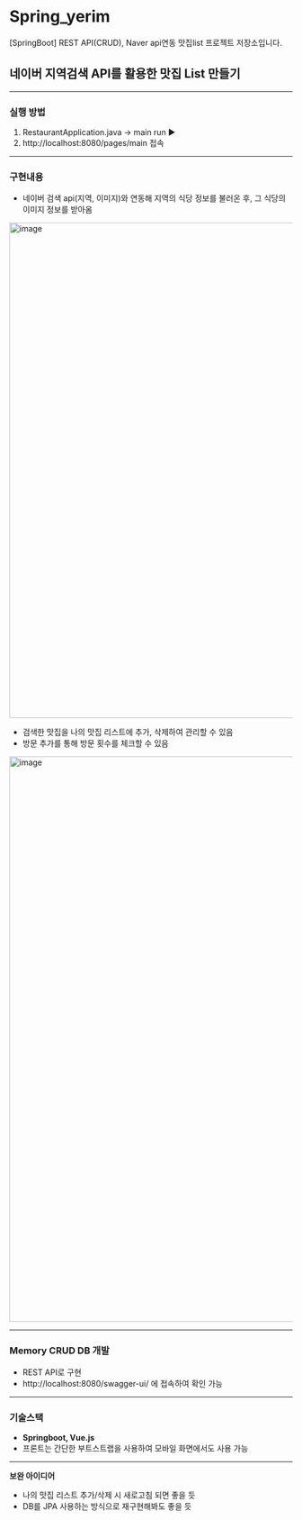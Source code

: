 # Spring_yerim
[SpringBoot] REST API(CRUD), Naver api연동 맛집list 프로젝트 저장소입니다.

## 네이버 지역검색 API를 활용한 맛집 List 만들기

---

### 실행 방법
1. RestaurantApplication.java -> main run ▶️
2. http://localhost:8080/pages/main 접속

---

### 구현내용
- 네이버 검색 api(지역, 이미지)와 연동해 지역의 식당 정보를 불러온 후, 그 식당의 이미지 정보를 받아옴
<img width="880" alt="image" src="https://user-images.githubusercontent.com/93559998/172011445-14cc65a3-b331-47c5-9a9b-428c36d3133b.png">

- 검색한 맛집을 나의 맛집 리스트에 추가, 삭제하여 관리할 수 있음
- 방문 추가를 통해 방문 횟수를 체크할 수 있음
<img width="1004" alt="image" src="https://user-images.githubusercontent.com/93559998/172011164-b8bc8413-8d38-4402-8bc0-43394dfd8907.png">

---

### Memory CRUD DB 개발
- REST API로 구현
- http://localhost:8080/swagger-ui/ 에 접속하여 확인 가능

---

### 기술스택
- **Springboot, Vue.js**
- 프론트는 간단한 부트스트랩을 사용하여 모바일 화면에서도 사용 가능

---

**보완 아이디어**
- 나의 맛집 리스트 추가/삭제 시 새로고침 되면 좋을 듯
- DB를 JPA 사용하는 방식으로 재구현해봐도 좋을 듯
